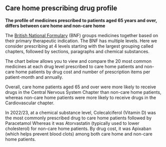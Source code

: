 ## Care home prescribing drug profile

__The profile of medicines prescribed to patients aged 65 years and over, differs between care home and non-care home__

The [British National Formulary](https://bnf.nice.org.uk/) (BNF) groups medicines together based on their primary therapeutic indication. The BNF has multiple levels. Here we consider prescribing at 4 levels starting with the largest grouping called chapters, followed by sections, paragraphs and chemical substances.

The chart below allows you to view and compare the 20 most common medicines at each drug level prescribed to care home patients and non-care home patients by drug cost and number of prescription items per patient-month and annually. 

Overall, care home patients aged 65 and over were more likely to receive drugs in the Central Nervous System Chapter than non-care home patients, whereas non-care home patients were more likely to receive drugs in the Cardiovascular chapter.  

In 2022/23, at a chemical substance level, Colecalciferol (Vitamin D) was the most commonly prescribed drug to care home patients followed by Paracetamol Whereas it was Atorvastatin (typically used to lower cholesterol) for non-care home patients. By drug cost, it was Apixaban (which helps prevent blood clots) among both care home and non-care home patients. 

